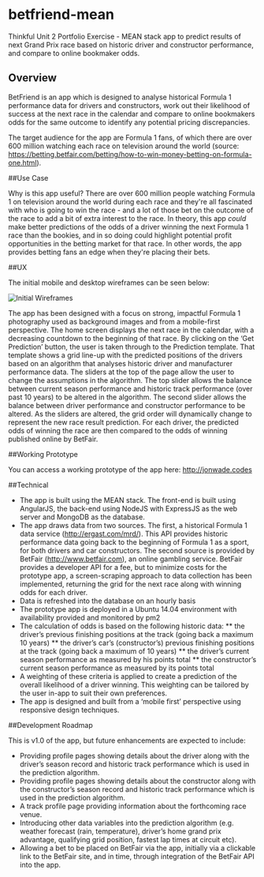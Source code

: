 # betfriend-mean

Thinkful Unit 2 Portfolio Exercise - MEAN stack app to predict results of next Grand Prix race based on historic driver and constructor performance, and compare to online bookmaker odds.

## Overview

BetFriend is an app which is designed to analyse historical Formula 1 performance data for drivers and constructors, work out their likelihood of success at the next race in the calendar and compare to online bookmakers odds for the same outcome to identify any potential pricing discrepancies.

The target audience for the app are Formula 1 fans, of which there are over 600 million watching each race on television around the world (source: https://betting.betfair.com/betting/how-to-win-money-betting-on-formula-one.html).

##Use Case

Why is this app useful? There are over 600 million people watching Formula 1 on television around the world during each race and they're all fascinated with who is going to win the race - and a lot of those bet on the outcome of the race to add a bit of extra interest to the race. In theory, this app *could* make better predictions of the odds of a driver winning the next Formula 1 race than the bookies, and in so doing could highlight potential profit opportunities in the betting market for that race. In other words, the app provides betting fans an edge when they're placing their bets.

##UX

The initial mobile and desktop wireframes can be seen below:

![Initial Wireframes](http://jonwade.digital/hosted-projects/github-images/betfriend-wireframe-image.jpg)

The app has been designed with a focus on strong, impactful Formula 1 photography used as background images and from a mobile-first perspective. The home screen displays the next race in the calendar, with a decreasing countdown to the beginning of that race. By clicking on the ‘Get Prediction’ button, the user is taken through to the Prediction template. That template shows a grid line-up with the predicted positions of the drivers based on an algorithm that analyses historic driver and manufacturer performance data. The sliders at the top of the page allow the user to change the assumptions in the algorithm. The top slider allows the balance between current season performance and historic track performance (over past 10 years) to be altered in the algorithm. The second slider allows the balance between driver performance and constructor performance to be altered. As the sliders are altered, the grid order will dynamically change to represent the new race result prediction. For each driver, the predicted odds of winning the race are then compared to the odds of winning published online by BetFair.

##Working Prototype

You can access a working prototype of the app here: http://jonwade.codes

##Technical

* The app is built using the MEAN stack. The front-end is built using AngularJS, the back-end using NodeJS with ExpressJS as the web server and MongoDB as the database.
* The app draws data from two sources. The first, a historical Formula 1 data service (http://ergast.com/mrd/). This API provides historic performance data going back to the beginning of Formula 1 as a sport, for both drivers and car constructors. The second source is provided by BetFair (http://www.betfair.com), an online gambling service. BetFair provides a developer API for a fee, but to minimize costs for the prototype app, a screen-scraping approach to data collection has been implemented, returning the grid for the next race along with winning odds for each driver.
* Data is refreshed into the database on an hourly basis
* The prototype app is deployed in a Ubuntu 14.04 environment with availability provided and monitored by pm2
* The calculation of odds is based on the following historic data:
** the driver’s previous finishing positions at the track (going back a maximum 10 years)
** the driver’s car’s (constructor’s) previous finishing positions at the track (going back a maximum of 10 years)
** the driver’s current season performance as measured by his points total
** the constructor’s current season performance as measured by its points total
* A weighting of these criteria is applied to create a prediction of the overall likelihood of a driver winning. This weighting can be tailored by the user in-app to suit their own preferences.
* The app is designed and built from a ‘mobile first’ perspective using responsive design techniques.

##Development Roadmap

This is v1.0 of the app, but future enhancements are expected to include:

* Providing profile pages showing details about the driver along with the driver’s season record and historic track performance which is used in the prediction algorithm.
* Providing profile pages showing details about the constructor along with the constructor’s season record and historic track performance which is used in the prediction algorithm.
* A track profile page providing information about the forthcoming race venue.
* Introducing other data variables into the prediction algorithm (e.g. weather forecast (rain, temperature), driver’s home grand prix advantage, qualifying grid position, fastest lap times at circuit etc).
* Allowing a bet to be placed on BetFair via the app, initially via a clickable link to the BetFair site, and in time, through integration of the BetFair API into the app.
